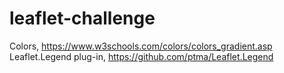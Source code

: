 # leaflet-challenge


Colors, https://www.w3schools.com/colors/colors_gradient.asp
Leaflet.Legend plug-in, https://github.com/ptma/Leaflet.Legend
